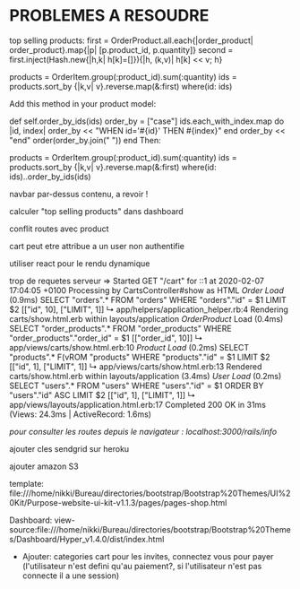 # PROBLEMES A RESOUDRE

top selling products:
first = OrderProduct.all.each{|order_product| order_product}.map{|p| [p.product_id, p.quantity]}
second = first.inject(Hash.new{|h,k| h[k]=[]}){|h, (k,v)| h[k] << v; h}


products = OrderItem.group(:product_id).sum(:quantity)
  ids = products.sort_by {|k,v| v}.reverse.map(&:first)
  where(id: ids)

Add this method in your product model:

def self.order_by_ids(ids)
  order_by = ["case"]
  ids.each_with_index.map do |id, index|
    order_by << "WHEN id='#{id}' THEN #{index}"
  end
  order_by << "end"
  order(order_by.join(" "))
end
Then:

products = OrderItem.group(:product_id).sum(:quantity)
ids = products.sort_by {|k,v| v}.reverse.map(&:first)
where(id: ids)..order_by_ids(ids)




navbar par-dessus contenu, a revoir !

calculer "top selling products" dans dashboard

conflit routes avec product

cart peut etre attribue a un user non authentifie

utiliser react pour le rendu dynamique


trop de requetes serveur
=>
Started GET "/cart" for ::1 at 2020-02-07 17:04:05 +0100
Processing by CartsController#show as HTML
  *Order Load* (0.9ms)  SELECT  "orders".* FROM "orders" WHERE "orders"."id" = $1 LIMIT $2  [["id", 10], ["LIMIT", 1]]
  ↳ app/helpers/application_helper.rb:4
  Rendering carts/show.html.erb within layouts/application
  *OrderProduct* Load (0.4ms)  SELECT "order_products".* FROM "order_products" WHERE "order_products"."order_id" = $1  [["order_id", 10]]
  ↳ app/views/carts/show.html.erb:10
  *Product Load* (0.2ms)  SELECT  "products".* F(vROM "products" WHERE "products"."id" = $1 LIMIT $2  [["id", 1], ["LIMIT", 1]]
  ↳ app/views/carts/show.html.erb:13
  Rendered carts/show.html.erb within layouts/application (3.4ms)
  *User Load* (0.2ms)  SELECT  "users".* FROM "users" WHERE "users"."id" = $1 ORDER BY "users"."id" ASC LIMIT $2  [["id", 1], ["LIMIT", 1]]
  ↳ app/views/layouts/application.html.erb:17
Completed 200 OK in 31ms (Views: 24.3ms | ActiveRecord: 1.6ms)


*pour consulter les routes depuis le navigateur : localhost:3000/rails/info*

ajouter cles sendgrid sur heroku

ajouter amazon S3

template:
  file:///home/nikki/Bureau/directories/bootstrap/Bootstrap%20Themes/UI%20Kit/Purpose-website-ui-kit-v1.1.3/pages/pages-shop.html

Dashboard:
  view-source:file:///home/nikki/Bureau/directories/bootstrap/Bootstrap%20Themes/Dashboard/Hyper_v1.4.0/dist/index.html

- Ajouter:
  categories
  cart pour les invites, connectez vous pour payer (l'utilisateur n'est defini qu'au paiement?, si l'utilisateur n'est pas connecte il a une session)

